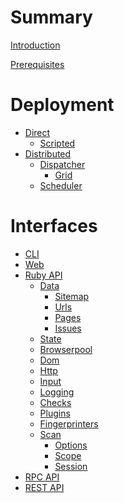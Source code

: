 # Summary

[Introduction](./README.md)

[Prerequisites](./prerequisites.md)

# Deployment

 - [Direct](./deployment/direct.md)
   - [Scripted](./deployment/scripted.md)
 - [Distributed](./deployment/distributed/index.md)
   - [Dispatcher](./deployment/distributed/dispatcher.md)
     - [Grid](./deployment/distributed/dispatcher/grid.md)
   - [Scheduler](./deployment/distributed/scheduler.md)

# Interfaces

 - [CLI](./interfaces/cli.md)
 - [Web]()
 - [Ruby API](./interfaces/ruby-api/index.md)
   - [Data](./interfaces/ruby-api/data/index.md)
     - [Sitemap](./interfaces/ruby-api/data/sitemap.md)
     - [Urls](./interfaces/ruby-api/data/urls.md)
     - [Pages](./interfaces/ruby-api/data/pages.md)
     - [Issues](./interfaces/ruby-api/data/issues.md)
   - [State](./interfaces/ruby-api/state.md)
   - [Browserpool](./interfaces/ruby-api/browserpool.md)
   - [Dom](./interfaces/ruby-api/dom.md)
   - [Http]()
   - [Input]()
   - [Logging]()
   - [Checks]()
   - [Plugins]()
   - [Fingerprinters]()
   - [Scan]()
     - [Options]()
     - [Scope]()
     - [Session]()
 - [RPC API]()
 - [REST API]()
